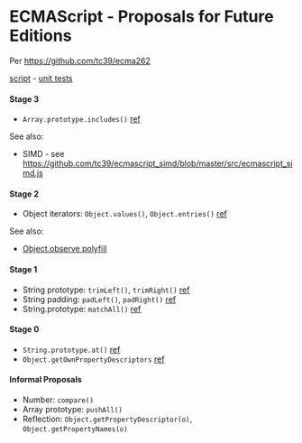 # ECMAScript - Proposals for Future Editions

Per https://github.com/tc39/ecma262

[script](es-proposed.js) -
[unit tests](http://inexorabletash.github.io/polyfill/experimental/tests/es-proposed.html)

#### Stage 3

* `Array.prototype.includes()` [ref](https://github.com/domenic/Array.prototype.contains/)

See also:

* SIMD - see https://github.com/tc39/ecmascript_simd/blob/master/src/ecmascript_simd.js

#### Stage 2

* Object iterators: `Object.values()`, `Object.entries()` [ref](https://github.com/ljharb/proposal-object-values-entries)

See also:

* [Object.observe polyfill](https://gist.github.com/inexorabletash/8010316)

#### Stage 1

* String prototype: `trimLeft()`, `trimRight()` [ref](https://github.com/sebmarkbage/ecmascript-string-left-right-trim)
* String padding:  `padLeft()`, `padRight()` [ref](https://github.com/ljharb/proposal-string-pad-left-right)
* String.prototype: `matchAll()` [ref](https://github.com/ljharb/String.prototype.matchAll)

#### Stage 0

* `String.prototype.at()` [ref](https://github.com/mathiasbynens/String.prototype.at)
* `Object.getOwnPropertyDescriptors` [ref](https://gist.github.com/WebReflection/9353781)

#### Informal Proposals

* Number: `compare()`
* Array prototype: `pushAll()`
* Reflection: `Object.getPropertyDescriptor(o)`, `Object.getPropertyNames(o)`
